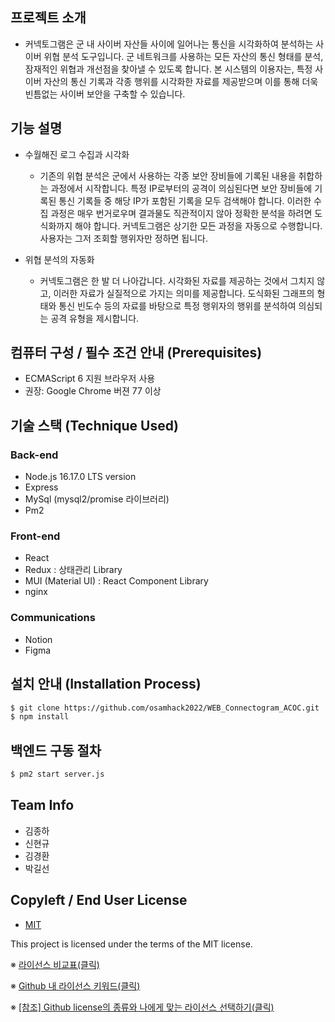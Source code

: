## 프로젝트 소개
- 커넥토그램은 군 내 사이버 자산들 사이에 일어나는 통신을 시각화하여 분석하는 사이버 위협 분석 도구입니다. 군 네트워크를 사용하는 모든 자산의 통신 형태를 분석, 잠재적인 위협과 개선점을 찾아낼 수 있도록 합니다.
본 시스템의 이용자는, 특정 사이버 자산의 통신 기록과 각종 행위를 시각화한 자료를 제공받으며 이를 통해 더욱 빈틈없는 사이버 보안을 구축할 수 있습니다.


## 기능 설명
- 수월해진 로그 수집과 시각화
	- 기존의 위협 분석은 군에서 사용하는 각종 보안 장비들에 기록된 내용을 취합하는 과정에서 시작합니다. 특정 IP로부터의 공격이 의심된다면 보안 장비들에 기록된 통신 기록들 중 해당 IP가 포함된 기록을 모두 검색해야 합니다. 이러한 수집 과정은 매우 번거로우며 결과물도 직관적이지 않아 정확한 분석을 하려면 도식화까지 해야 합니다.
커넥토그램은 상기한 모든 과정을 자동으로 수행합니다. 사용자는 그저 조회할 행위자만 정하면 됩니다.

- 위협 분석의 자동화
	- 커넥토그램은 한 발 더 나아갑니다. 시각화된 자료를 제공하는 것에서 그치지 않고, 이러한 자료가 실질적으로 가지는 의미를 제공합니다. 도식화된 그래프의 형태와 통신 빈도수 등의 자료를 바탕으로 특정 행위자의 행위를 분석하여 의심되는 공격 유형을 제시합니다.

## 컴퓨터 구성 / 필수 조건 안내 (Prerequisites)
* ECMAScript 6 지원 브라우저 사용
* 권장: Google Chrome 버젼 77 이상

## 기술 스택 (Technique Used) 

### Back-end
 - Node.js 16.17.0 LTS version
 - Express
 - MySql (mysql2/promise 라이브러리)
 - Pm2
 
### Front-end
 - React
 - Redux : 상태관리 Library
 - MUI (Material UI) : React Component Library
 - nginx

### Communications
 - Notion
 - Figma

## 설치 안내 (Installation Process)
```bash
$ git clone https://github.com/osamhack2022/WEB_Connectogram_ACOC.git
$ npm install
```

## 백엔드 구동 절차
```bash
$ pm2 start server.js
```

## Team Info
- 김종하
- 신현규
- 김경환
- 박길선

## Copyleft / End User License
 * [MIT](https://github.com/osam2020-WEB/Sample-ProjectName-TeamName/blob/master/license.md)

This project is licensed under the terms of the MIT license.

※ [라이선스 비교표(클릭)](https://olis.or.kr/license/compareGuide.do)

※ [Github 내 라이선스 키워드(클릭)](https://docs.github.com/en/github/creating-cloning-and-archiving-repositories/creating-a-repository-on-github/licensing-a-repository)

※ [\[참조\] Github license의 종류와 나에게 맞는 라이선스 선택하기(클릭)](https://flyingsquirrel.medium.com/github-license%EC%9D%98-%EC%A2%85%EB%A5%98%EC%99%80-%EB%82%98%EC%97%90%EA%B2%8C-%EB%A7%9E%EB%8A%94-%EB%9D%BC%EC%9D%B4%EC%84%A0%EC%8A%A4-%EC%84%A0%ED%83%9D%ED%95%98%EA%B8%B0-ae29925e8ff4)